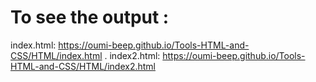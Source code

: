 # To see the output :
index.html:
https://oumi-beep.github.io/Tools-HTML-and-CSS/HTML/index.html
                                                               . 
index2.html:
https://oumi-beep.github.io/Tools-HTML-and-CSS/HTML/index2.html
